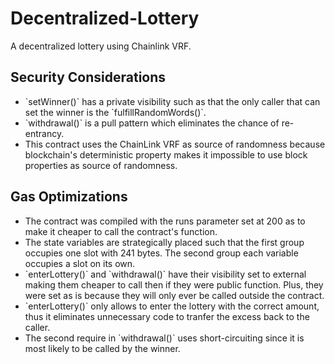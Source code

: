# Decentralized-Lottery
A decentralized lottery using Chainlink VRF.

## Security Considerations
<ul>
    <li>`setWinner()` has a private visibility such as that the only caller that can set the winner is the `fulfillRandomWords()`.</li>
    <li>`withdrawal()` is a pull pattern which eliminates the chance of re-entrancy.</li>
    <li>This contract uses the ChainLink VRF as source of randomness because blockchain's deterministic property makes it impossible to use block properties as source of randomness.</li>
</ul>


## Gas Optimizations
<ul>
    <li>The contract was compiled with the runs parameter set at 200 as to make it cheaper to call the contract's function.</li>
    <li>The state variables are strategically placed such that the first group occupies one slot with 241 bytes. The second group each variable occupies a slot on its own.</li>
    <li>`enterLottery()` and  `withdrawal()` have their visibility set to external making them cheaper to call then if they were public function. Plus, they were set as is because they will only ever be called outside the contract.</li>
    <li>`enterLottery()` only allows to enter the lottery with the correct amount, thus it eliminates unnecessary code to tranfer the excess back to the caller.</li>
    <li>The second require in `withdrawal()` uses short-circuiting since it is most likely to be called by the winner.</li>
</ul>
